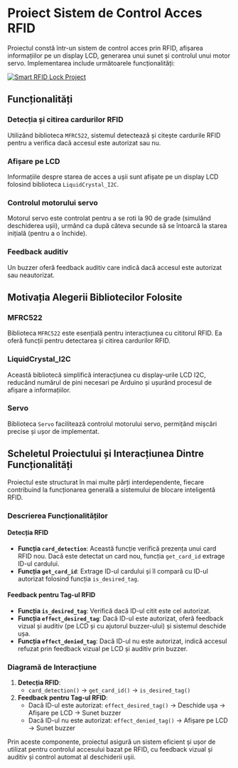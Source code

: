 # Proiect Sistem de Control Acces RFID

Proiectul constă într-un sistem de control acces prin RFID, afișarea informațiilor pe un display LCD, generarea unui sunet și controlul unui motor servo. Implementarea include următoarele funcționalități:

[![Smart RFID Lock Project](https://img.youtube.com/vi/1HJOjKcgJtg/0.jpg)](https://www.youtube.com/watch?v=1HJOjKcgJtg)
## Funcționalități

### Detecția și citirea cardurilor RFID
Utilizând biblioteca `MFRC522`, sistemul detectează și citește cardurile RFID pentru a verifica dacă accesul este autorizat sau nu.

### Afișare pe LCD
Informațiile despre starea de acces a ușii sunt afișate pe un display LCD folosind biblioteca `LiquidCrystal_I2C`.

### Controlul motorului servo
Motorul servo este controlat pentru a se roti la 90 de grade (simulând deschiderea ușii), urmând ca după câteva secunde să se întoarcă la starea inițială (pentru a o închide).

### Feedback auditiv
Un buzzer oferă feedback auditiv care indică dacă accesul este autorizat sau neautorizat.

## Motivația Alegerii Bibliotecilor Folosite

### MFRC522
Biblioteca `MFRC522` este esențială pentru interacțiunea cu cititorul RFID. Ea oferă funcții pentru detectarea și citirea cardurilor RFID.

### LiquidCrystal_I2C
Această bibliotecă simplifică interacțiunea cu display-urile LCD I2C, reducând numărul de pini necesari pe Arduino și ușurând procesul de afișare a informațiilor.

### Servo
Biblioteca `Servo` facilitează controlul motorului servo, permițând mișcări precise și ușor de implementat.

## Scheletul Proiectului și Interacțiunea Dintre Funcționalități

Proiectul este structurat în mai multe părți interdependente, fiecare contribuind la funcționarea generală a sistemului de blocare inteligentă RFID.

### Descrierea Funcționalităților

#### Detecția RFID
- **Funcția `card_detection`**: Această funcție verifică prezența unui card RFID nou. Dacă este detectat un card nou, funcția `get_card_id` extrage ID-ul cardului.
- **Funcția `get_card_id`**: Extrage ID-ul cardului și îl compară cu ID-ul autorizat folosind funcția `is_desired_tag`.

#### Feedback pentru Tag-ul RFID
- **Funcția `is_desired_tag`**: Verifică dacă ID-ul citit este cel autorizat.
- **Funcția `effect_desired_tag`**: Dacă ID-ul este autorizat, oferă feedback vizual și auditiv (pe LCD și cu ajutorul buzzer-ului) și sistemul deschide ușa.
- **Funcția `effect_denied_tag`**: Dacă ID-ul nu este autorizat, indică accesul refuzat prin feedback vizual pe LCD și auditiv prin buzzer.

### Diagramă de Interacțiune

1. **Detecția RFID**: 
    - `card_detection()` -> `get_card_id()` -> `is_desired_tag()`
2. **Feedback pentru Tag-ul RFID**:
    - Dacă ID-ul este autorizat: `effect_desired_tag()` -> Deschide ușa -> Afișare pe LCD -> Sunet buzzer
    - Dacă ID-ul nu este autorizat: `effect_denied_tag()` -> Afișare pe LCD -> Sunet buzzer

Prin aceste componente, proiectul asigură un sistem eficient și ușor de utilizat pentru controlul accesului bazat pe RFID, cu feedback vizual și auditiv și control automat al deschiderii ușii.
